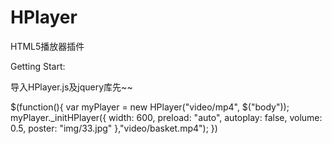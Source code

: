 HPlayer
=======


HTML5播放器插件


Getting Start:

导入HPlayer.js及jquery库先~~

$(function(){
    var myPlayer = new HPlayer("video/mp4", $("body"));
    myPlayer._initHPlayer({
        width: 600,
        preload: "auto",
        autoplay: false,
        volume: 0.5,
        poster: "img/33.jpg"
    },"video/basket.mp4");
})
